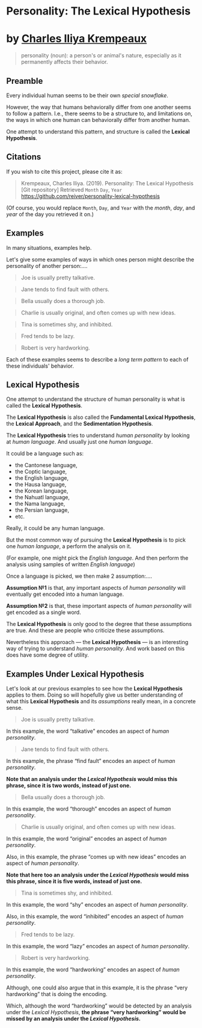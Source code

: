 # Personality: The Lexical Hypothesis
# by [Charles Iliya Krempeaux](http://changelog.ca/)

> personality (noun): a person's or animal's nature, especially as it permanently affects their behavior.

## Preamble

Every individual human seems to be their own _special snowflake_.

However, the way that humans behaviorally differ from one another seems to follow a pattern.
I.e., there seems to be a structure to, and limitations on, the ways in which one human can behaviorally differ from another human.

One attempt to understand this pattern, and structure is called the **Lexical Hypothesis**.

## Citations

If you wish to cite this project, please cite it as:

> Krempeaux, Charles Iliya. (2019). Personality: The Lexical Hypothesis \[Git repository] Retrieved `Month` `Day`, `Year` https://github.com/reiver/personality-lexical-hypothesis

(Of course, you would replace `Month`, `Day`, and `Year` with the _month_, _day_, and _year_ of the day you retrieved it on.)

## Examples

In many situations, examples help.

Let's give some examples of ways in which ones person might describe the personality of another person:….

> Joe is usually pretty talkative.

> Jane tends to find fault with others.

> Bella usually does a thorough job.

> Charlie is usually original, and often comes up with new ideas.

> Tina is sometimes shy, and inhibited.

> Fred tends to be lazy.

> Robert is very hardworking.

Each of these examples seems to describe a _long term pattern_ to each of these individuals' behavior.

## Lexical Hypothesis

One attempt to understand the structure of human personality is what is called the **Lexical Hypothesis**.

The **Lexical Hypothesis** is also called
the **Fundamental Lexical Hypothesis**,
the **Lexical Approach**, and
the **Sedimentation Hypothesis**.

The **Lexical Hypothesis** tries to understand _human personality_ by looking at _human language_.
And usually just one _human language_.

It could be a language such as:
* the Cantonese language,
* the Coptic language,
* the English language,
* the Hausa language,
* the Korean language,
* the Nahuatl language,
* the Nama language,
* the Persian language,
* etc.

Really, it could be any human language.

But the most common way of pursuing the **Lexical Hypothesis** is to pick one _human language_, a perform the analysis on it.

(For example, one might pick the _English language_.
And then perform the analysis using samples of written _English language_)

Once a language is picked, we then make 2 assumption:….

**Assumption №1** is that, any important aspects of _human personality_ will eventually get encoded into a human language.

**Assumption №2** is that, these important aspects of _human personality_ will get encoded as a single word.

The **Lexical Hypothesis** is only good to the degree that these assumptions are true.
And these are people who criticize these assumptions.

Nevertheless this approach — the **Lexical Hypothesis** — is an interesting way of trying to understand _human personality_.
And work based on this does have some degree of utility.

## Examples Under Lexical Hypothesis

Let's look at our previous examples to see how the **Lexical Hypothesis** applies to them.
Doing so will hopefully give us better understanding of what this **Lexical Hypothesis** and its _assumptions_ really mean, in a concrete sense.

> Joe is usually pretty talkative.

In this example, the word “talkative” encodes an aspect of _human personality_.

> Jane tends to find fault with others.

In this example, the phrase “find fault” encodes an aspect of _human personality_.

**Note that an analysis under the _Lexical Hypothesis_ would miss this phrase, since it is two words, instead of just one.**

> Bella usually does a thorough job.

In this example, the word “thorough” encodes an aspect of _human personality_.

> Charlie is usually original, and often comes up with new ideas.

In this example, the word “original” encodes an aspect of _human personality_.

Also, in this example, the phrase “comes up with new ideas” encodes an aspect of _human personality_.

**Note that here too an analysis under the _Lexical Hypothesis_ would miss this phrase, since it is five words, instead of just one.**

> Tina is sometimes shy, and inhibited.

In this example, the word “shy” encodes an aspect of _human personality_.

Also, in this example, the word “inhibited” encodes an aspect of _human personality_.

> Fred tends to be lazy.

In this example, the word “lazy” encodes an aspect of _human personality_.

> Robert is very hardworking.

In this example, the word “hardworking” encodes an aspect of _human personality_.

Although, one could also argue that in this example, it is the phrase “very hardworking” that is doing the encoding.

Which, although the word “hardworking” would be detected by an analysis under the _Lexical Hypothesis_,
**the phrase “very hardworking” would be missed by an analysis under the _Lexical Hypothesis_.**
